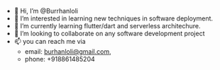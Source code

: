 - 👋 Hi, I’m @Burrhanloli 
- 👀 I’m interested in learning new techniques in software deployment.
- 🌱 I’m currently learning flutter/dart and serverless architechure.
- 💞️ I’m looking to collaborate on any software development project
- 📫 you can reach me via 
    - email: burhanloli@gmail.com, 
    - phone: +918861485204

